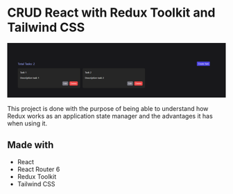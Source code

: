 # CRUD React with Redux Toolkit and Tailwind CSS

![front page](./public/front-page.png)

This project is done with the purpose of being able to understand how Redux works as an application state manager and the advantages it has when using it.

## Made with

* React
* React Router 6
* Redux Toolkit
* Tailwind CSS